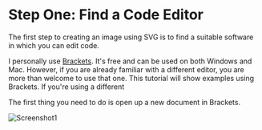 # Step One: Find a Code Editor

The first step to creating an image using SVG is to find a suitable software in which you can edit code. 

I personally use [Brackets](http://brackets.io/). It's free and can be used on both Windows and Mac. However, if you are already familiar with a different editor, you are more than welcome to use that one. This tutorial will show examples using Brackets. If you're using a different 

The first thing you need to do is open up a new document in Brackets.

![Screenshot1](https://i.imgur.com/UgMRjbk.png)